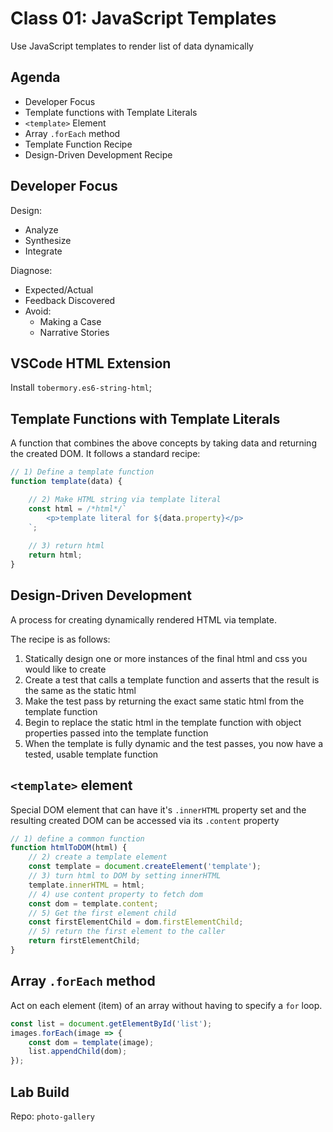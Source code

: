 Class 01: JavaScript Templates
===

Use JavaScript templates to render list of data dynamically

## Agenda

- Developer Focus
- Template functions with Template Literals
- `<template>` Element
- Array `.forEach` method
- Template Function Recipe
- Design-Driven Development Recipe

## Developer Focus

Design:

- Analyze
- Synthesize
- Integrate

Diagnose:

- Expected/Actual
- Feedback Discovered
- Avoid:
    - Making a Case
    - Narrative Stories

## VSCode HTML Extension

Install `tobermory.es6-string-html`;

## Template Functions with Template Literals

A function that combines the above concepts by taking data and
returning the created DOM. It follows a standard recipe:

```js
// 1) Define a template function
function template(data) {

    // 2) Make HTML string via template literal
    const html = /*html*/`
        <p>template literal for ${data.property}</p>
    `;
    
    // 3) return html
    return html;
}
```

## Design-Driven Development

A process for creating dynamically rendered HTML via template.

The recipe is as follows:

1. Statically design one or more instances of the final html
and css you would like to create
2. Create a test that calls a template function and asserts
that the result is the same as the static html
3. Make the test pass by returning the exact same static html 
from the template function
4. Begin to replace the static html in the template function with 
object properties passed into the template function
5. When the template is fully dynamic and the test passes, 
you now have a tested, usable template function 

## `<template>` element

Special DOM element that can have it's `.innerHTML` property set and
the resulting created DOM can be accessed via its `.content` property

```js
// 1) define a common function
function htmlToDOM(html) {
    // 2) create a template element
    const template = document.createElement('template');
    // 3) turn html to DOM by setting innerHTML
    template.innerHTML = html;
    // 4) use content property to fetch dom
    const dom = template.content;
    // 5) Get the first element child
    const firstElementChild = dom.firstElementChild;
    // 5) return the first element to the caller
    return firstElementChild;
}
```

## Array `.forEach` method

Act on each element (item) of an array without having to specify
a `for` loop.

```js
const list = document.getElementById('list');
images.forEach(image => {
    const dom = template(image);
    list.appendChild(dom);
});
```

## Lab Build

Repo: `photo-gallery`


